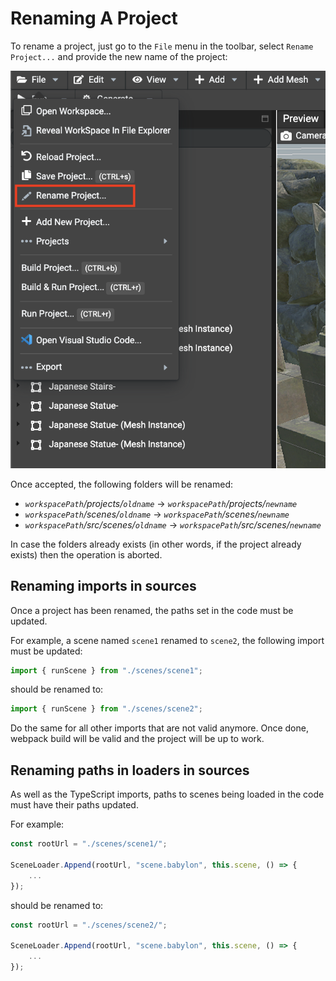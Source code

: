 # Renaming A Project

To rename a project, just go to the `File` menu in the toolbar, select `Rename Project...` and provide the new name of the project:

![RenameProjectToolbar](./rename-project/toolbar.png)

Once accepted, the following folders will be renamed:
- *`workspacePath`/projects/`oldname`* ->  *`workspacePath`/projects/`newname`* 
- *`workspacePath`/scenes/`oldname`* -> *`workspacePath`/scenes/`newname`*
- *`workspacePath`/src/scenes/`oldname`* -> *`workspacePath`/src/scenes/`newname`*

In case the folders already exists (in other words, if the project already exists) then the operation is aborted.

## Renaming imports in sources

Once a project has been renamed, the paths set in the code must be updated.

For example, a scene named `scene1` renamed to `scene2`, the following import must be updated:
```typescript
import { runScene } from "./scenes/scene1";
```

should be renamed to:
```typescript
import { runScene } from "./scenes/scene2";
```

Do the same for all other imports that are not valid anymore. Once done, webpack build will be valid
and the project will be up to work.

## Renaming paths in loaders in sources
As well as the TypeScript imports, paths to scenes being loaded in the code must have their paths updated.

For example:
```typescript
const rootUrl = "./scenes/scene1/";

SceneLoader.Append(rootUrl, "scene.babylon", this.scene, () => {
	...
});
```

should be renamed to:
```typescript
const rootUrl = "./scenes/scene2/";

SceneLoader.Append(rootUrl, "scene.babylon", this.scene, () => {
	...
});
```
